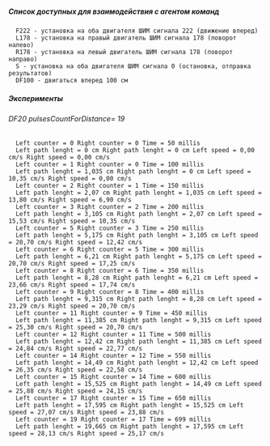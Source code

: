 ##### Список доступных для взаимодействия с агентом команд  
      F222 - установка на оба двигателя ШИМ сигнала 222 (движение вперед)  
      L178 - установка на правый двигатель ШИМ сигнала 178 (поворот налево)  
      R178 - установка на левый двигатель ШИМ сигнала 178 (поворот направо)  
      S - установка на оба двигателя ШИМ сигнала 0 (остановка, отправка результатов)  
      DF100 - двигаться вперед 100 см

##### Эксперименты
###### DF20 pulsesCountForDistance= 19  
      Left counter = 0 Right counter = 0 Time = 50 millis   
      Left path lenght = 0 cm Right path lenght = 0 cm Left speed = 0,00 cm/s Right speed = 0,00 cm/s  
      Left counter = 1 Right counter = 0 Time = 100 millis  
      Left path lenght = 1,035 cm Right path lenght = 0 cm Left speed = 10,35 cm/s Right speed = 0,00 cm/s  
      Left counter = 2 Right counter = 1 Time = 150 millis   
      Left path lenght = 2,07 cm Right path lenght = 1,035 cm Left speed = 13,80 cm/s Right speed = 6,90 cm/s  
      Left counter = 3 Right counter = 2 Time = 200 millis  
      Left path lenght = 3,105 cm Right path lenght = 2,07 cm Left speed = 15,53 cm/s Right speed = 10,35 cm/s  
      Left counter = 5 Right counter = 3 Time = 250 millis  
      Left path lenght = 5,175 cm Right path lenght = 3,105 cm Left speed = 20,70 cm/s Right speed = 12,42 cm/s  
      Left counter = 6 Right counter = 5 Time = 300 millis  
      Left path lenght = 6,21 cm Right path lenght = 5,175 cm Left speed = 20,70 cm/s Right speed = 17,25 cm/s  
      Left counter = 8 Right counter = 6 Time = 350 millis  
      Left path lenght = 8,28 cm Right path lenght = 6,21 cm Left speed = 23,66 cm/s Right speed = 17,74 cm/s  
      Left counter = 9 Right counter = 8 Time = 400 millis  
      Left path lenght = 9,315 cm Right path lenght = 8,28 cm Left speed = 23,29 cm/s Right speed = 20,70 cm/s  
      Left counter = 11 Right counter = 9 Time = 450 millis  
      Left path lenght = 11,385 cm Right path lenght = 9,315 cm Left speed = 25,30 cm/s Right speed = 20,70 cm/s  
      Left counter = 12 Right counter = 11 Time = 500 millis  
      Left path lenght = 12,42 cm Right path lenght = 11,385 cm Left speed = 24,84 cm/s Right speed = 22,77 cm/s  
      Left counter = 14 Right counter = 12 Time = 550 millis  
      Left path lenght = 14,49 cm Right path lenght = 12,42 cm Left speed = 26,35 cm/s Right speed = 22,58 cm/s  
      Left counter = 15 Right counter = 14 Time = 600 millis  
      Left path lenght = 15,525 cm Right path lenght = 14,49 cm Left speed = 25,88 cm/s Right speed = 24,15 cm/s  
      Left counter = 17 Right counter = 15 Time = 650 millis  
      Left path lenght = 17,595 cm Right path lenght = 15,525 cm Left speed = 27,07 cm/s Right speed = 23,88 cm/s  
      Left counter = 19 Right counter = 17 Time = 699 millis  
      Left path lenght = 19,665 cm Right path lenght = 17,595 cm Left speed = 28,13 cm/s Right speed = 25,17 cm/s  
